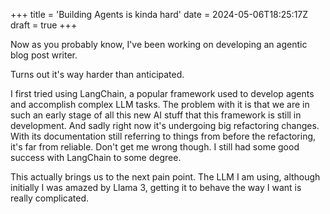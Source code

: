 +++
title = 'Building Agents is kinda hard'
date = 2024-05-06T18:25:17Z
draft = true
+++

Now as you probably know, I've been working on developing an agentic blog post writer.

Turns out it's way harder than anticipated. 

I first tried using LangChain, a popular framework used to develop agents and accomplish complex LLM tasks. The problem with it is that we are in such an early stage of all this new AI stuff that this framework is still in development. And sadly right now it's undergoing big refactoring changes.
With its documentation still referring to things from before the refactoring, it's far from reliable.
Don't get me wrong though. I still had some good success with LangChain to some degree. 

This actually brings us to the next pain point. The LLM I am using, although initially I was amazed by Llama 3, getting it to behave the way I want is really complicated. 
